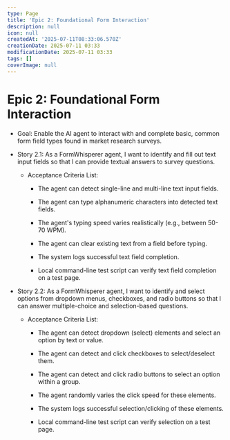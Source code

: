 ```yaml
---
type: Page
title: 'Epic 2: Foundational Form Interaction'
description: null
icon: null
createdAt: '2025-07-11T08:33:06.570Z'
creationDate: 2025-07-11 03:33
modificationDate: 2025-07-11 03:33
tags: []
coverImage: null
---
```


# Epic 2: Foundational Form Interaction

- Goal: Enable the AI agent to interact with and complete basic, common form field types found in market research surveys.

- Story 2.1: As a FormWhisperer agent, I want to identify and fill out text input fields so that I can provide textual answers to survey questions.

    - Acceptance Criteria List:

        - The agent can detect single-line and multi-line text input fields.

        - The agent can type alphanumeric characters into detected text fields.

        - The agent's typing speed varies realistically (e.g., between 50-70 WPM).

        - The agent can clear existing text from a field before typing.

        - The system logs successful text field completion.

        - Local command-line test script can verify text field completion on a test page.

- Story 2.2: As a FormWhisperer agent, I want to identify and select options from dropdown menus, checkboxes, and radio buttons so that I can answer multiple-choice and selection-based questions.

    - Acceptance Criteria List:

        - The agent can detect dropdown (select) elements and select an option by text or value.

        - The agent can detect and click checkboxes to select/deselect them.

        - The agent can detect and click radio buttons to select an option within a group.

        - The agent randomly varies the click speed for these elements.

        - The system logs successful selection/clicking of these elements.

        - Local command-line test script can verify selection on a test page.

